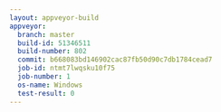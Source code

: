 ```yaml
---
layout: appveyor-build
appveyor:
  branch: master
  build-id: 51346511
  build-number: 802
  commit: b668083bd146902cac87fb50d90c7db1784cead7
  job-id: ntmt7lwqsku10f75
  job-number: 1
  os-name: Windows
  test-result: 0
---
```

